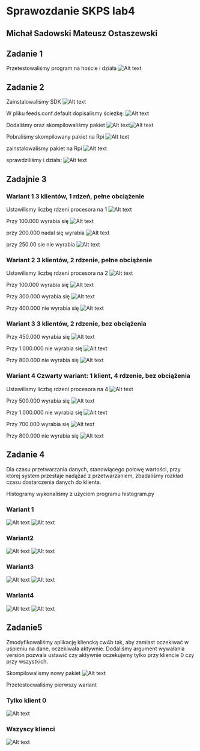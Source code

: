# Sprawozdanie SKPS lab4
## Michał Sadowski Mateusz Ostaszewski 

## Zadanie 1
Przetestowaliśmy program na hoście i działa
![Alt text](screens/1.png)

## Zadanie 2
Zainstalowaliśmy SDK
![Alt text](screens/2.png)

W pliku feeds.conf.default dopisalismy ścieżkę:
![Alt text](screens/3.png)

Dodaliśmy oraz skompilowaliśmy pakiet
![Alt text](screens/4.png)![Alt text](screens/5.png)

Pobraliśmy skompilowany pakiet na Rpi
![Alt text](screens/6.png)

zainstalowalismy pakiet na Rpi
![Alt text](screens/7.png)

sprawdziliśmy i działa:
![Alt text](screens/8.png)


## Zadajnie 3

### Wariant 1 3 klientów, 1 rdzeń, pełne obciążenie
Ustawilismy liczbę rdzeni procesora na 1
![Alt text](screens/10.png)

Przy 100.000 wyrabia się
![Alt text](screens/a_100.png)

przy 200.000 nadal się wyrabia
![Alt text](screens/a_200.png)

przy 250.00 sie nie wyrabia
![Alt text](screens/a_250.png)

### Wariant 2 3 klientów, 2 rdzenie, pełne obciążenie
Ustawilismy liczbę rdzeni procesora na 2
![Alt text](screens/rdzenie2.png)

Przy 100.000 wyrabia się
![Alt text](screens/B_100.png)

Przy 300.000 wyrabia się
![Alt text](screens/B_300.png)

Przy 400.000 nie wyrabia się
![Alt text](screens/B_400.png)

### Wariant 3 3 klientów, 2 rdzenie, bez obciążenia

Przy 450.000 wyrabia się
![Alt text](screens/c_450.png)

Przy 1.000.000 nie wyrabia się
![Alt text](screens/c_1000.png)

Przy 800.000 nie wyrabia się
![Alt text](screens/c_800.png)

### Wariant 4 Czwarty wariant: 1 klient, 4 rdzenie, bez obciążenia
Ustawilismy liczbę rdzeni procesora na 4
![Alt text](screens/zmiana%20cpu4.png)

Przy 500.000 wyrabia się
![Alt text](screens/d_500.png)

Przy 1.000.000 nie wyrabia się
![Alt text](screens/d_1000.png)

Przy 700.000 wyrabia się
![Alt text](screens/d_700.png)

Przy 800.000 nie wyrabia się
![Alt text](screens/d_750.png)

## Zadanie 4

Dla czasu przetwarzania danych, stanowiącego połowę wartości, przy której system przestaje nadążać z przetwarzaniem, zbadaliśmy rozkład czasu dostarczenia danych do klienta.

Histogramy wykonaliśmy z użyciem programu histogram.py

### Wariant 1
![Alt text](screens/4_a.png)
![Alt text](Z4.1/hist.png)

### Wariant2
![Alt text](screens/4_b.png)
![Alt text](Z4.2/hist.png)

### Wariant3
![Alt text](screens/4_c.png)
![Alt text](Z4.3/hist.png)

### Wariant4
![Alt text](screens/4_d.png)
![Alt text](Z4.4/hist.png)

## Zadanie5

Zmodyfikowaliśmy aplikację kliencką cw4b tak, aby zamiast oczekiwać w uśpieniu na dane, oczekiwała aktywnie. Dodaliśmy argument wywałania version pozwala ustawić czy aktywnie oczekujemy tylko przy kliencie 0 czy przy wszystkich.

Skompilowalismy nowy pakiet
![Alt text](screens/15.png)

Przetestoewaliśmy pierwszy wariant

### Tylko klient 0
![Alt text](Z5.1/hist.png)

### Wszyscy klienci
![Alt text](Z5.2/hist.png)
